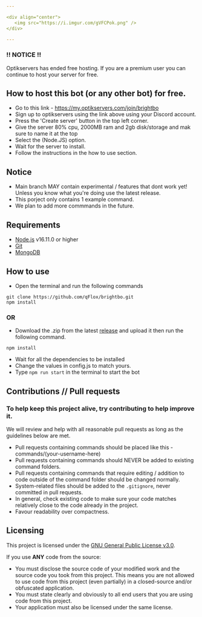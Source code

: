 ```yaml
---

<div align="center">
   <img src="https://i.imgur.com/gVFCPok.png" />
</div>

---
```


### !! NOTICE !!
Optikservers has ended free hosting.
If you are a premium user you can continue to host your server for free.

## How to host this bot (or any other bot) for free.
- Go to this link - https://my.optikservers.com/join/brightbo
- Sign up to optikservers using the link above using your Discord account.
- Press the 'Create server' button in the top left corner.
- Give the server 80% cpu, 2000MB ram and 2gb disk/storage and mak sure to name it at the top
- Select the (Node.JS) option.
- Wait for the server to install.
- Follow the instructions in the how to use section.

## Notice
- Main branch MAY contain experimental / features that dont work yet! Unless you know 
  what you're doing use the latest release.
- This porject only contains 1 example command.
- We plan to add more commmands in the future.

## Requirements

- [Node.js](https://nodejs.org/en/) v16.11.0 or higher
- [Git](https://git-scm.com/downloads)
- [MongoDB](https://www.mongodb.com/)

## How to use
- Open the terminal and run the following commands

```
git clone https://github.com/qFlox/brightbo.git
npm install
```

### OR

- Download the .zip from the latest [release](https://github.com/qFlox/brightbo/releases) and upload it then run the following command.

```
npm install
```

- Wait for all the dependencies to be installed
- Change the values in config.js to match yours.
- Type `npm run start` in the terminal to start the bot

## Contributions // Pull requests
### To help keep this project alive, try contributing to help improve it.

We will review and help with all reasonable pull requests as long as the guidelines below are met.

- Pull requests containing commands should be placed like this - commands/(your-username-here)
- Pull requests containing commands should NEVER be added to existing command folders.
- Pull requests containing commands that require editing / addition to code outside of the command folder
should be changed normally.
- System-related files should be added to the `.gitignore`, never committed in pull requests.
- In general, check existing code to make sure your code matches relatively close to the code already in the project.
- Favour readability over compactness.

## Licensing
This project is licensed under the [GNU General Public License v3.0](https://www.gnu.org/licenses/gpl-3.0.en.html). 

If you use **ANY** code from the source:
- You must disclose the source code of your modified work and the source code you took from this project. This means you are not allowed to use code from this project (even partially) in a closed-source and/or obfuscated application.
- You must state clearly and obviously to all end users that you are using code from this project.
- Your application must also be licensed under the same license.
